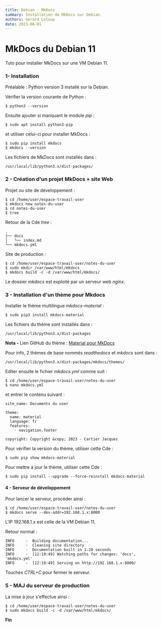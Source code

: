 ```yaml
---
title: Debian - MkDocs
summary: Installation de MkDocs sur Debian.
authors: Gerard Leloup
date: 2023-06-01
---
```


# MkDocs du Debian 11

Tuto pour installer MkDocs sur une VM Debian 11.

### **1- Installation**
Préalable : Python version 3 installé sur la Debian.

Vérifier la version courante de Python :
```
$ python3 --version
```

Ensuite ajouter si manquant le module *pip* :
```
$ sudo apt install python3-pip
```

et utiliser celui-ci pour installer MkDocs :
```
$ sudo pip install mkdocs
$ mkdocs --version
```

Les fichiers de MkDocs sont installés dans :
```
/usr/local/lib/python3.x/dist-packages/
```

### **2 - Création d'un projet MkDocs + site Web**
Projet ou site de développement :
```
$ cd /home/user/espace-travail-user
$ mkdocs new notes-du-user
$ cd notes-du-user
$ tree
```

Retour de la Cde *tree* :
```
.
├── docs
│   └── index.md
└── mkdocs.yml
```

Site de production :
```
$ cd /home/user/espace-travail-user/notes-du-user
$ sudo mkdir /var/www/html/mkdocs
$ mkdocs build -c -d /var/www/html/mkdocs/
```

Le dossier *mkdocs* est exploité par un serveur web *nginx*.

### **3 - Installation d'un thème pour Mkdocs**
Installer le thème multilingue *mkdocs-material* :
```
$ sudo pip3 install mkdocs-material
```

Les fichiers du thème sont installés dans :
```
/usr/local/lib/python3.x/dist-packages
```

**Nota -** Lien GitHub du thème : [Material pour MkDocs](https://squidfunk.github.io/mkdocs-material/)

Pour info, 2 thèmes de base nommés *readthedocs* et *mkdocs* sont dans :
```
/usr/local/lib/python3.x/dist-packages/mkdocs/themes/
```

Editer ensuite le fichier *mkdocs.yml* comme suit :
```
$ cd /home/user/espace-travail-user/notes-du-user
$ nano mkdocs.yml
```

et entrer le contenu suivant :
```
site_name: Documents du user

theme:
  name: material
  language: fr
  features:
    - navigation.footer

copyright: Copyright &copy; 2023 - Cartier Jacques
```

Pour vérifier la version du thème, utiliser cette Cde :
```
$ sudo pip show mkdocs-material
```

Pour mettre à jour le thème, utiliser cette Cde :
```
$ sudo pip install --upgrade --force-reinstall mkdocs-material
```

#### **4 - Serveur de développement**
Pour lancer le serveur, procéder ainsi :
```
$ cd /home/user/espace-travail-user/notes-du-user
$ mkdocs serve --dev-addr=192.168.1.x:8000
```
L'IP 192.168.1.x est celle de la VM Debian 11.

Retour normal :
```
INFO     -  Building documentation...
INFO     -  Cleaning site directory
INFO     -  Documentation built in 1.20 seconds
INFO     -  [12:10:49] Watching paths for changes: 'docs', 'mkdocs.yml'
INFO     -  [12:10:49] Serving on http://192.168.1.x:8000/
```

Touches *CTRL+C* pour fermer le serveur.

### **5 - MAJ du serveur de production**
La mise à jour s'effectue ainsi :
```
$ cd /home/user/espace-travail-user/notes-du-user
$ sudo mkdocs build -c -d /var/www/html/mkdocs/
```

**Fin**